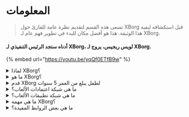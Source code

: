 # المعلومات

> تسعى هذه القسم لتقديم نظرة عامة للقارئ حول XBorg قبل استكشافه لبقية هذا الوثيقة. هذا هو أفضل مكان للبدء في تطوير فهم عام لـ XBorg.

#### أدناه ستجد الرئيس التنفيذي لـ XBorg، لويس ريجيس، يروج لـ XBorg.

{% embed url="https://youtu.be/yqQf0ETfB9w" %}

<details>

<summary>لماذا XBorg؟</summary>

في المجتمع الحالي، حيث يصبح الوقت الفراغي أكثر وفرة، يقضي اللاعبون ساعات لا تحصى في عوالم الألعاب. ومع ذلك، يتم تقدير البيانات التي تنشأ من هذه التجارب بشكل غير كاف ومتفرقة عبر العديد من الألعاب. يدرك XBorg قيمة وقت اللاعبين ويسعى لجعل بياناتهم ذات مغزى وقيمة.

تتفاقم مشكلة تجزئة بيانات اللاعبين بسبب حقيقة أن اللاعبين لا يتم مكافأتهم دائمًا على مساهماتهم في نجاح اللعبة. على الرغم من أنهم جزء أساسي من نظام الألعاب، فإن اللاعبين غالبًا ما يفشلون في إدراك أي قيمة تولدها لعبهم. هذه المشكلة الكبيرة تؤثر على العديد من اللاعبين وتستدعي حلاً.

</details>

<details>

<summary>ما هو XBorg؟</summary>

XBorg يقوم بثورة في صناعة الألعاب من خلال تمكين اللاعبين من إنشاء هويتهم الرقمية للألعاب من خلال شبكة الاعتمادات. إنه يمهد الطريق لجيل جديد من تطبيقات الألعاب المحسنة وحالات الاستخدام.

مع إمكانية استقطاب عشرات الملايين من اللاعبين في نظام Web3، فإن XBorg مستعدة لتحويل مستقبل الألعاب كما نعرفها.

يدعم XBorg أفضل العلامات التجارية والمستثمرين في Web3 ويضم أكثر اللاعبين تنافسية في ألعاب Web3.

</details>

<details>

<summary>قدم XBorg لطفل يبلغ من العمر 5 سنوات</summary>

مرحبًا يا صغيري! هل لعبت أي ألعاب على جهازك اللوحي أو هاتفك؟ حسنًا، هناك شيء جديد ورائع يسمى XBorg والذي سيجعل تجربتك في الألعاب أكثر متعة!

XBorg هو أداة خاصة تساعدك على إنشاء شخصيتك الرقمية الخاصة التي يمكنك استخدامها للعب الألعاب. إنها مثل صنع بطل خارق خاص بك!

وأفضل جزء هو أن بطلك الخارق يمنحك قوى خارقة في تطبيقات الألعاب الأخرى الرائعة أيضًا. إنها مثل إعطاء قوى خارقة لكل لاعب على وجه الكوكب.

يتم دعم XBorg من قبل بعض الأشخاص المهمين والذكيين الذين يعتقدون أنه سيغير طريقة لعبنا للألعاب في المستقبل. لذا استعد، لأن XBorg سيكون أمرًا كبيرًا حقًا!

</details>

<details>

<summary>ما هي شبكة اعتمادات الألعاب؟</summary>

تعد شبكة الاعتمادات مثل محور بيانات الألعاب الشخصية لكل لاعب. إنها تجمع جميع بيانات الاعتمادات الخاصة بهم من الألعاب والتطبيقات المختلفة في هوية واحدة، مثل أداءهم في لعبة، والمجتمعات الألعاب التي ينتمون إليها، وعدد البطولات التي فازوا بها. إنها الهوية الرقمية للاعبين.

يتتبع نظامنا ثلاثة أنواع من بيانات المستخدم:

1. المشاركة في الرياضات الإلكترونية
2. أداء الألعاب
3. النشاط الاجتماعي / الجماهيري

نجمع هذه البيانات من منصات شهيرة مثل Steam و FaceIt و Riot Games و Twitter و Discord ومصادر السلسلة العابرة.

من الناحية التقنية، تستخدم شبكة اعتمادات الألعاب الرموز المرتبطة بالروح (NFTs غير القابلة للتحويل) لتخزين بياناتهم بأمان. يضمن مجمع البيانات المتقدم لدينا، XBorg، أن يمتلك اللاعبون بياناتهم بالكامل.

شبكة الاعتمادات هي القاعدة التي تسمح بإنشاء تطبيقات ألعاب محسنة وألعاب متصلة بهوية اللاعبين.

لذا، تخيل بروتوكول Lens للألعاب.

</details>

<details>

<summary>ما هي شبكة تطبيقات الألعاب؟</summary>

شبكة تطبيقات الألعاب هي مجموعة من تطبيقات الألعاب التي تستخدم هوية اللاعب الرقمية. يمكن استخدام شبكة الاعتمادات الخاصة بنا لإنشاء تطبيقات ألعاب متقدمة أكثر، مثل منصة البطولات التي تطابق اللاعبين بناءً على تاريخهم، أو منصة إطلاق الألعاب الرقمية GameFi soulbound، أو تطبيق مواعدة الألعاب الذي يطابق اللاعبين بناءً على اعتماداتهم. يمكن للعلامات التجارية أيضًا استخدام هذه الشبكة لاستقطاب المستخدمين بناءً على بيانات اللاعب. تقدم شبكة تطبيقات الألعاب إمكانيات لا حصر لها لتجربة ألعاب شخصية وممتعة أكثر.

نحن نعتزم استخدام شبكة الاعتمادات بدون إذن بحيث يمكن لأي مطورين بناء تطبيقات جديدة رائعة :)

</details>

<details>

<summary>ما هي مهمة XBorg؟</summary>

مهمتنا في XBorg هي تمكين اللاعبين على مستوى العالم من خلال توفير فرص الملكية والحوكمة وتجارب المستخدم الفائقة. نحن نؤمن بقوة بأن مستقبل الألعاب يكمن في أيدي اللاعبين، ونحن ملتزمون بأن نكون المنصة التي يمكن للاعبين من خلالها إنشاء وامتلاك حالات استخدام جديدة لصناعة الألعاب.

في XBorg، نعطي أولوية لاحتياجات لاعبينا ونسعى لإنشاء بيئة تعزز التعاون والحوكمة المفتوحة واللامركزية والابتكار. هدفنا هو بناء مجتمع عالمي من اللاعبين الذين يمكنهم أن يتحكموا في تجاربهم في الألعاب، ويخلقوا تطبيقاتهم، ويساهموا في نمو الصناعة.

نحن ملتزمون بتحقيق ذلك من خلال العمل عن كثب مع لاعبينا لإنشاء عالم أفضل للاعبي الألعاب في كل مكان.

</details>

<details>

<summary>ما هي بعض الروابط المفيدة؟</summary>

* [**الموقع الإلكتروني**](https://www.xborg.com)&#x20;
* [**تويتر**](https://twitter.com/xborg\_official)
* [**ديسكورد**](https://discord.com/invite/xborg)&#x20;
* [**يوتيوب**](https://www.youtube.com/@xborgofficial)
* [**تويتش**](https://www.twitch.tv/xborgofficial)
* [**ميديوم**](https://medium.com/xborg-official)&#x20;
* [**عرض البيتش**](https://docsend.com/view/5dwn74pn6izud3vb)
* [**تطبيق**](http://gaming.xborg.com/)
* [**منصة الإطلاق**](https://launchpad.xborg.com/)

تم نشر النسخة الأولى من الورقة البيضاء في يوليو 2022 ولكنها تحت المراجعة الآن وسيتم إعادة نشرها حوالي الربع الثاني من عام 2023.

</details>